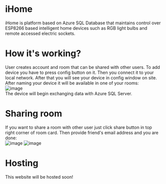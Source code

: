 # iHome
iHome is platform based on Azure SQL Database that maintains control over ESP8266 based intelligent home devices such as RGB light bulbs and remote accessed electric sockets.
# How it's working?
User creates account and room that can be shared with other users. To add device you have to press config button on it. Then you connect it to your local network. After that you will see your device in config window on site. After naming your device it will be available in one of your rooms: <br/>
![image](https://user-images.githubusercontent.com/50674232/178340555-8dc91f9a-f587-417f-958b-9467a3528389.png) <br/>
The device will begin exchanging data with Azure SQL Server.
# Sharing room
If you want to share a room with other user just click share button in top right corner of room card. Then provide friend's email address and you are done: <br/>
![image](https://user-images.githubusercontent.com/50674232/178340908-97843d82-60ef-4aba-bb9b-070d298af74b.png)
![image](https://user-images.githubusercontent.com/50674232/178341187-2bb65268-3d22-4c00-9287-fab7d88bd5c4.png)

# Hosting
This website will be hosted soon!

